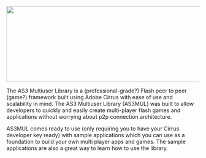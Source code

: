 <img src='http://multiuser.reyco1.com/images/bestHeader.png' width='940' height='198' />

The AS3 Multiuser Library is a (professional-grade?) Flash peer to peer (game?) framework built using Adobe Cirrus with ease of use and  scalability in mind. The AS3 Multiuser Library (AS3MUL) was built to allow developers to quickly and easily create multi-player flash games and applications without worrying about p2p connection architecture.

AS3MUL comes ready to use (only requiring you to have your Cirrus developer key ready) with sample applications which you can use as a foundation to build your own multi player apps and games. The sample applications are also a great way to learn how to use the library.